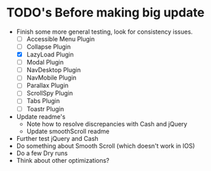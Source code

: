 # TODO's Before making big update
- Finish some more general testing, look for consistency issues.
  - [ ] Accessible Menu Plugin
  - [ ] Collapse Plugin
  - [x] LazyLoad Plugin
  - [ ] Modal Plugin
  - [ ] NavDesktop Plugin
  - [ ] NavMobile Plugin
  - [ ] Parallax Plugin
  - [ ] ScrollSpy Plugin
  - [ ] Tabs Plugin
  - [ ] Toastr Plugin

- Update readme's
    - Note how to resolve discrepancies with Cash and jQuery
    - Update smoothScroll readme
- Further test jQuery and Cash
- Do something about Smooth Scroll (which doesn't work in IOS)
- Do a few Dry runs
- Think about other optimizations?
